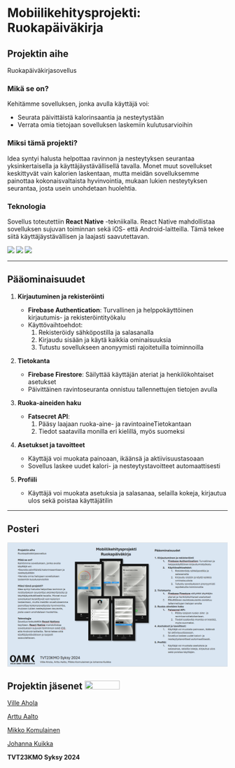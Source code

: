 # Mobiilikehitysprojekti: Ruokapäiväkirja

## Projektin aihe
Ruokapäiväkirjasovellus

### Mikä se on?
Kehitämme sovelluksen, jonka avulla käyttäjä voi:
- Seurata päivittäistä kalorinsaantia ja nesteytystään
- Verrata omia tietojaan sovelluksen laskemiin kulutusarvioihin

### Miksi tämä projekti?
Idea syntyi halusta helpottaa ravinnon ja nesteytyksen seurantaa yksinkertaisella ja käyttäjäystävällisellä tavalla. Monet muut sovellukset keskittyvät vain kalorien laskentaan, mutta meidän sovelluksemme painottaa kokonaisvaltaista hyvinvointia, mukaan lukien nesteytyksen seurantaa, josta usein unohdetaan huolehtia.

### Teknologia
Sovellus toteutettiin **React Native** -tekniikalla. React Native mahdollistaa sovelluksen sujuvan toiminnan sekä iOS- että Android-laitteilla. Tämä tekee siitä käyttäjäystävällisen ja laajasti saavutettavan.

<img src="https://img.shields.io/badge/ReactNative-black?style=for-the-badge&logo=React&logoColor=cyan"/> <img src="https://img.shields.io/badge/firebase-white?style=for-the-badge&logo=firebase&logoColor=red"/> <img src="https://img.shields.io/badge/Expo-000020?style=for-the-badge&logo=expo&logoColor=white"/> 



---

## Pääominaisuudet

1. **Kirjautuminen ja rekisteröinti**
    - **Firebase Authentication**: Turvallinen ja helppokäyttöinen kirjautumis- ja rekisteröintityökalu
    - Käyttövaihtoehdot:
        1. Rekisteröidy sähköpostilla ja salasanalla
        2. Kirjaudu sisään ja käytä kaikkia ominaisuuksia
        3. Tutustu sovellukseen anonyymisti rajoitetuilla toiminnoilla

2. **Tietokanta**
    - **Firebase Firestore**: Säilyttää käyttäjän ateriat ja henkilökohtaiset asetukset
    - Päivittäinen ravintoseuranta onnistuu tallennettujen tietojen avulla

3. **Ruoka-aineiden haku**
    - **Fatsecret API**: 
        1. Pääsy laajaan ruoka-aine- ja ravintoaineTietokantaan
        2. Tiedot saatavilla monilla eri kielillä, myös suomeksi

4. **Asetukset ja tavoitteet**
    - Käyttäjä voi muokata painoaan, ikäänsä ja aktiivisuustasoaan
    - Sovellus laskee uudet kalori- ja nesteytystavoitteet automaattisesti

5. **Profiili**
    - Käyttäjä voi muokata asetuksia ja salasanaa, selailla kokeja, kirjautua ulos sekä poistaa käyttäjätilin

---

## Posteri

<img src="./assets/poster.PNG">

## Projektin jäsenet <img src="https://img.shields.io/badge/GitHub-000000?style=for-the-badge&logo=github&logoColor=white" width="80" height="20"/>

[Ville Ahola](https://github.com/Ville-A)

[Arttu Aalto](https://github.com/ArttuA02)

[Mikko Komulainen](https://github.com/MikkoKom)

[Johanna Kuikka](https://github.com/johannakuikka)

**TVT23KMO Syksy 2024**

